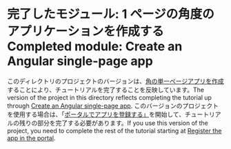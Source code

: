 # <a name="completed-module-create-an-angular-single-page-app"></a><span data-ttu-id="83040-101">完了したモジュール: 1 ページの角度のアプリケーションを作成する</span><span class="sxs-lookup"><span data-stu-id="83040-101">Completed module: Create an Angular single-page app</span></span>

<span data-ttu-id="83040-102">このディレクトリのプロジェクトのバージョンは、[角の単一ページアプリを作成](https://docs.microsoft.com/graph/training/angular-tutorial?tutorial-step=1)することにより、チュートリアルを完了することを反映しています。</span><span class="sxs-lookup"><span data-stu-id="83040-102">The version of the project in this directory reflects completing the tutorial up through [Create an Angular single-page app](https://docs.microsoft.com/graph/training/angular-tutorial?tutorial-step=1).</span></span> <span data-ttu-id="83040-103">このバージョンのプロジェクトを使用する場合は、「[ポータルでアプリを登録する」](https://docs.microsoft.com/graph/training/angular-tutorial?tutorial-step=2)を開始して、チュートリアルの残りの部分を完了する必要があります。</span><span class="sxs-lookup"><span data-stu-id="83040-103">If you use this version of the project, you need to complete the rest of the tutorial starting at [Register the app in the portal](https://docs.microsoft.com/graph/training/angular-tutorial?tutorial-step=2).</span></span>